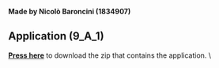 **Made by Nicolò Baroncini (1834907)**
## Application (9_A_1)
**[Press here](https://drive.google.com/file/d/1qbxCa957VDPXd8xvoibEd8vRCLwTEsYj/view?usp=sharing)** to download the zip that contains the application. \
